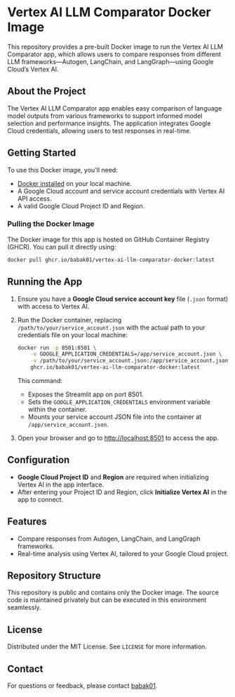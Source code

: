 
# Vertex AI LLM Comparator Docker Image

This repository provides a pre-built Docker image to run the Vertex AI LLM Comparator app, which allows users to compare responses from different LLM frameworks—Autogen, LangChain, and LangGraph—using Google Cloud’s Vertex AI.

## About the Project

The Vertex AI LLM Comparator app enables easy comparison of language model outputs from various frameworks to support informed model selection and performance insights. The application integrates Google Cloud credentials, allowing users to test responses in real-time.

## Getting Started

To use this Docker image, you'll need:
- [Docker installed](https://docs.docker.com/get-docker/) on your local machine.
- A Google Cloud account and service account credentials with Vertex AI API access.
- A valid Google Cloud Project ID and Region.

### Pulling the Docker Image

The Docker image for this app is hosted on GitHub Container Registry (GHCR). You can pull it directly using:

```bash
docker pull ghcr.io/babak01/vertex-ai-llm-comparator-docker:latest
```

## Running the App

1. Ensure you have a **Google Cloud service account key** file (`.json` format) with access to Vertex AI.

2. Run the Docker container, replacing `/path/to/your/service_account.json` with the actual path to your credentials file on your local machine:

   ```bash
   docker run -p 8501:8501 \
       -e GOOGLE_APPLICATION_CREDENTIALS=/app/service_account.json \
       -v /path/to/your/service_account.json:/app/service_account.json \
       ghcr.io/babak01/vertex-ai-llm-comparator-docker:latest
   ```

   This command:
   - Exposes the Streamlit app on port 8501.
   - Sets the `GOOGLE_APPLICATION_CREDENTIALS` environment variable within the container.
   - Mounts your service account JSON file into the container at `/app/service_account.json`.

3. Open your browser and go to [http://localhost:8501](http://localhost:8501) to access the app.

## Configuration

- **Google Cloud Project ID** and **Region** are required when initializing Vertex AI in the app interface.
- After entering your Project ID and Region, click **Initialize Vertex AI** in the app to connect.

## Features

- Compare responses from Autogen, LangChain, and LangGraph frameworks.
- Real-time analysis using Vertex AI, tailored to your Google Cloud project.

## Repository Structure

This repository is public and contains only the Docker image. The source code is maintained privately but can be executed in this environment seamlessly.

## License

Distributed under the MIT License. See `LICENSE` for more information.

## Contact

For questions or feedback, please contact [babak01](https://github.com/babak01).
